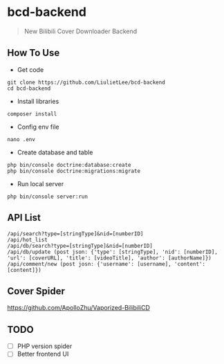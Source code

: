 # bcd-backend
> New Bilibili Cover Downloader Backend

## How To Use
- Get code
```
git clone https://github.com/LiulietLee/bcd-backend
cd bcd-backend
```
- Install libraries
```
composer install
```
- Config env file
```
nano .env
```
- Create database and table
```
php bin/console doctrine:database:create
php bin/console doctrine:migrations:migrate
```
- Run local server
```
php bin/console server:run
```

## API List
```
/api/search?type=[stringType]&nid=[numberID]
/api/hot_list
/api/db/search?type=[stringType]&nid=[numberID]
/api/db/update (post json: {'type': [stringType], 'nid': [numberID], 'url': [coverURL], 'title': [videoTitle], 'author': [authorName]})
/api/comment/new (post josn: {'username': [username], 'content': [content]})
```

## Cover Spider
https://github.com/ApolloZhu/Vaporized-BilibiliCD

## TODO
- [ ] PHP version spider
- [ ] Better frontend UI
